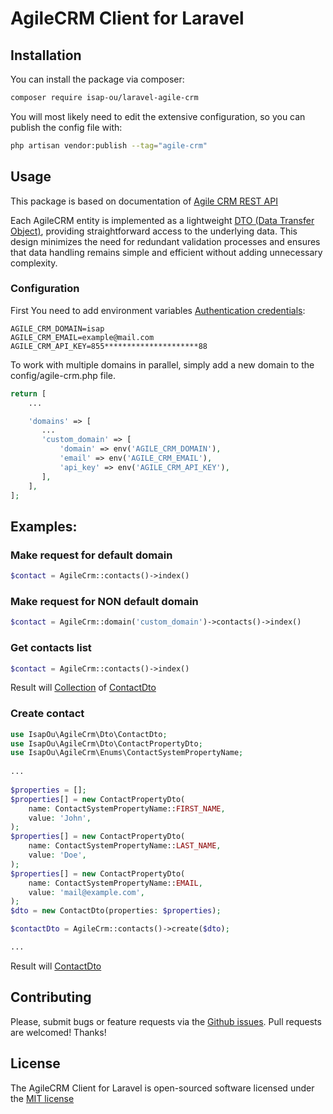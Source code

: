 # AgileCRM Client for Laravel

## Installation

You can install the package via composer:

```bash
composer require isap-ou/laravel-agile-crm
```

You will most likely need to edit the extensive configuration, so you can publish the config file with:

```bash
php artisan vendor:publish --tag="agile-crm"
```

## Usage

This package is based on documentation of [Agile CRM REST API](https://github.com/agilecrm/rest-api)

Each AgileCRM entity is implemented as a lightweight [DTO (Data Transfer Object)](https://wikipedia.org/wiki/DTO), providing straightforward access to the underlying data. 
This design minimizes the need for redundant validation processes and ensures that data handling remains simple and efficient without adding unnecessary complexity.

### Configuration

First You need to add environment variables [Authentication credentials](https://github.com/agilecrm/rest-api?tab=readme-ov-file#authentication-):

```dotenv
AGILE_CRM_DOMAIN=isap
AGILE_CRM_EMAIL=example@mail.com
AGILE_CRM_API_KEY=855*********************88
```

To work with multiple domains in parallel, simply add a new domain to the config/agile-crm.php file.

```php
return [
    ...

    'domains' => [
       ...
       'custom_domain' => [
           'domain' => env('AGILE_CRM_DOMAIN'),
           'email' => env('AGILE_CRM_EMAIL'),
           'api_key' => env('AGILE_CRM_API_KEY'),
       ],
    ],
];
```

## Examples: 

### Make request for default domain 
```php
$contact = AgileCrm::contacts()->index()
```

### Make request for NON default domain 
```php
$contact = AgileCrm::domain('custom_domain')->contacts()->index()
```

### Get contacts list
```php
$contact = AgileCrm::contacts()->index()
```
Result will [Collection](https://laravel.com/docs/11.x/collections) of [ContactDto](src/Dto/ContactDto.php)

### Create contact
```php
use IsapOu\AgileCrm\Dto\ContactDto;
use IsapOu\AgileCrm\Dto\ContactPropertyDto;
use IsapOu\AgileCrm\Enums\ContactSystemPropertyName;
 
...
 
$properties = [];
$properties[] = new ContactPropertyDto(
    name: ContactSystemPropertyName::FIRST_NAME,
    value: 'John',
);
$properties[] = new ContactPropertyDto(
    name: ContactSystemPropertyName::LAST_NAME,
    value: 'Doe',
);
$properties[] = new ContactPropertyDto(
    name: ContactSystemPropertyName::EMAIL,
    value: 'mail@example.com',
);
$dto = new ContactDto(properties: $properties);

$contactDto = AgileCrm::contacts()->create($dto);

...
```
Result will [ContactDto](src/Dto/ContactDto.php)

## Contributing

Please, submit bugs or feature requests via the [Github issues](https://github.com/isap-ou/laravel-agile-crm/issues).
Pull requests are welcomed! Thanks!

## License

The AgileCRM Client for Laravel is open-sourced software licensed under the [MIT license](http://opensource.org/licenses/MIT)
